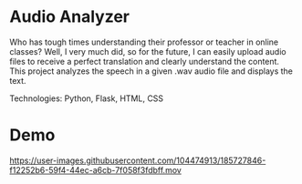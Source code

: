 # Audio Analyzer
Who has tough times understanding their professor or teacher in online classes? Well, I very much did, so for the future, I can easily upload audio files to receive a perfect translation and clearly understand the content. This project analyzes the speech in a given .wav audio file and displays the text. 

Technologies: Python, Flask, HTML, CSS

# Demo
https://user-images.githubusercontent.com/104474913/185727846-f12252b6-59f4-44ec-a6cb-7f058f3fdbff.mov
